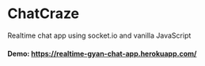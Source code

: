 # ChatCraze
Realtime chat app using socket.io and vanilla JavaScript

#### Demo: https://realtime-gyan-chat-app.herokuapp.com/

